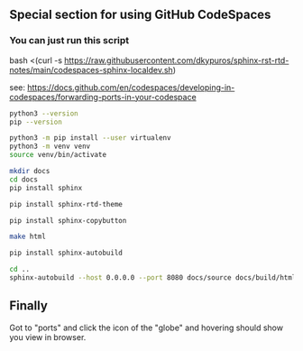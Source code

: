 ## Special section for using GitHub CodeSpaces

### You can just run this script

bash <(curl -s https://raw.githubusercontent.com/dkypuros/sphinx-rst-rtd-notes/main/codespaces-sphinx-localdev.sh)


see: 
https://docs.github.com/en/codespaces/developing-in-codespaces/forwarding-ports-in-your-codespace

```bash
python3 --version
pip --version
```

```bash
python3 -m pip install --user virtualenv
python3 -m venv venv
source venv/bin/activate
```

```bash
mkdir docs
cd docs
pip install sphinx
```

```bash
pip install sphinx-rtd-theme
```

```bash
pip install sphinx-copybutton
```

```bash
make html
```

```bash
pip install sphinx-autobuild
```

```bash
cd ..
sphinx-autobuild --host 0.0.0.0 --port 8080 docs/source docs/build/html
```

## Finally
Got to "ports" and click the icon of the "globe" and hovering should show you view in browser.
